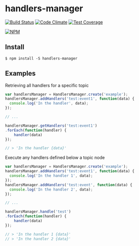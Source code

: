 # handlers-manager
[![Build Status](https://travis-ci.org/kepennar/handlers-manager.svg?branch=master)](https://travis-ci.org/kepennar/handlers-manager)
[![Code Climate](https://codeclimate.com/github/kepennar/handlers-manager/badges/gpa.svg)](https://codeclimate.com/github/kepennar/handlers-manager)
[![Test Coverage](https://codeclimate.com/github/kepennar/handlers-manager/badges/coverage.svg)](https://codeclimate.com/github/kepennar/handlers-manager/coverage)


[![NPM](https://nodei.co/npm/handlers-manager.png)](https://nodei.co/npm/handlers-manager/)


## Install

```
$ npm install -S handlers-manager
```

## Examples

Retrieving all handlers for a specific topic
```js
var handlersManager = HandlersManager.create('example');
handlersManager.addHandlers('test:event1', function(data) {
  console.log('In the handler', data);
});

// ...

handlersManager.getHandlers('test:event1')
.forEach(function(handler) {
    handler(data)
});

// > 'In the handler {data}'
```

Execute any handlers defined below a topic node 
```js
var handlersManager = HandlersManager.create('example');
handlersManager.addHandlers('test:event1', function(data) {
  console.log('In the handler 1', data);
});
handlersManager.addHandlers('test:event', function(data) {
  console.log('In the handler 2', data);
});

// ...

handlersManager.handle('test')
.forEach(function(handler) {
    handler(data)
});

// > 'In the handler 1 {data}'
// > 'In the handler 2 {data}'
```
